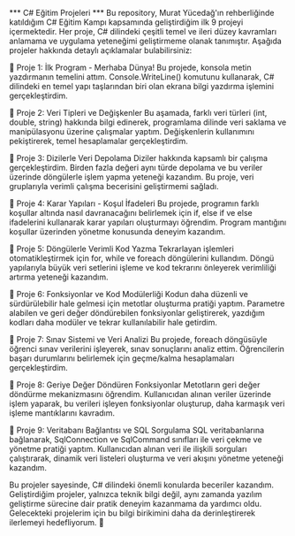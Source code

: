 *** C# Eğitim Projeleri ***
Bu repository, Murat Yücedağ'ın rehberliğinde katıldığım C# Eğitim Kampı kapsamında geliştirdiğim ilk 9 projeyi içermektedir. Her proje, C# dilindeki çeşitli temel ve ileri düzey kavramları anlamama ve uygulama yeteneğimi geliştirmeme olanak tanımıştır. Aşağıda projeler hakkında detaylı açıklamalar bulabilirsiniz:

🔹 Proje 1: İlk Program - Merhaba Dünya!
Bu projede, konsola metin yazdırmanın temelini attım. Console.WriteLine() komutunu kullanarak, C# dilindeki en temel yapı taşlarından biri olan ekrana bilgi yazdırma işlemini gerçekleştirdim.

🔹 Proje 2: Veri Tipleri ve Değişkenler
Bu aşamada, farklı veri türleri (int, double, string) hakkında bilgi edinerek, programlama dilinde veri saklama ve manipülasyonu üzerine çalışmalar yaptım. Değişkenlerin kullanımını pekiştirerek, temel hesaplamalar gerçekleştirdim.

🔹 Proje 3: Dizilerle Veri Depolama
Diziler hakkında kapsamlı bir çalışma gerçekleştirdim. Birden fazla değeri aynı türde depolama ve bu veriler üzerinde döngülerle işlem yapma yeteneği kazandım. Bu proje, veri gruplarıyla verimli çalışma becerisini geliştirmemi sağladı.

🔹 Proje 4: Karar Yapıları - Koşul İfadeleri
Bu projede, programın farklı koşullar altında nasıl davranacağını belirlemek için if, else if ve else ifadelerini kullanarak karar yapıları oluşturmayı öğrendim. Program mantığını koşullar üzerinden yönetme konusunda deneyim kazandım.

🔹 Proje 5: Döngülerle Verimli Kod Yazma
Tekrarlayan işlemleri otomatikleştirmek için for, while ve foreach döngülerini kullandım. Döngü yapılarıyla büyük veri setlerini işleme ve kod tekrarını önleyerek verimliliği artırma yeteneği kazandım.

🔹 Proje 6: Fonksiyonlar ve Kod Modülerliği
Kodun daha düzenli ve sürdürülebilir hale gelmesi için metotlar oluşturma pratiği yaptım. Parametre alabilen ve geri değer döndürebilen fonksiyonlar geliştirerek, yazdığım kodları daha modüler ve tekrar kullanılabilir hale getirdim.

🔹 Proje 7: Sınav Sistemi ve Veri Analizi
Bu projede, foreach döngüsüyle öğrenci sınav verilerini işleyerek, sınav sonuçlarını analiz ettim. Öğrencilerin başarı durumlarını belirlemek için geçme/kalma hesaplamaları gerçekleştirdim.

🔹 Proje 8: Geriye Değer Döndüren Fonksiyonlar
Metotların geri değer döndürme mekanizmasını öğrendim. Kullanıcıdan alınan veriler üzerinde işlem yaparak, bu verileri işleyen fonksiyonlar oluşturup, daha karmaşık veri işleme mantıklarını kavradım.

🔹 Proje 9: Veritabanı Bağlantısı ve SQL Sorgulama
SQL veritabanlarına bağlanarak, SqlConnection ve SqlCommand sınıfları ile veri çekme ve yönetme pratiği yaptım. Kullanıcıdan alınan veri ile ilişkili sorguları çalıştırarak, dinamik veri listeleri oluşturma ve veri akışını yönetme yeteneği kazandım.

Bu projeler sayesinde, C# dilindeki önemli konularda beceriler kazandım. Geliştirdiğim projeler, yalnızca teknik bilgi değil, aynı zamanda yazılım geliştirme sürecine dair pratik deneyim kazanmama da yardımcı oldu. Gelecekteki projelerim için bu bilgi birikimini daha da derinleştirerek ilerlemeyi hedefliyorum. 🚀
